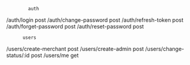             auth
/auth/login            post
/auth/change-password  post
/auth/refresh-token    post
/auth/forget-password  post
/auth/reset-password   post

          users
/users/create-merchant      post
/users/create-admin         post
/users/change-status/:id    post
/users/me                   get
